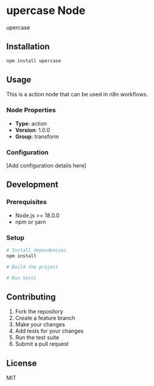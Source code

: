 # upercase Node

upercase

## Installation

```bash
npm install upercase
```

## Usage

This is a action node that can be used in n8n workflows.

### Node Properties

- **Type**: action
- **Version**: 1.0.0
- **Group**: transform

### Configuration

[Add configuration details here]

## Development

### Prerequisites

- Node.js >= 18.0.0
- npm or yarn

### Setup

```bash
# Install dependencies
npm install

# Build the project

# Run tests
```



## Contributing

1. Fork the repository
2. Create a feature branch
3. Make your changes
4. Add tests for your changes
5. Run the test suite
6. Submit a pull request

## License

MIT

